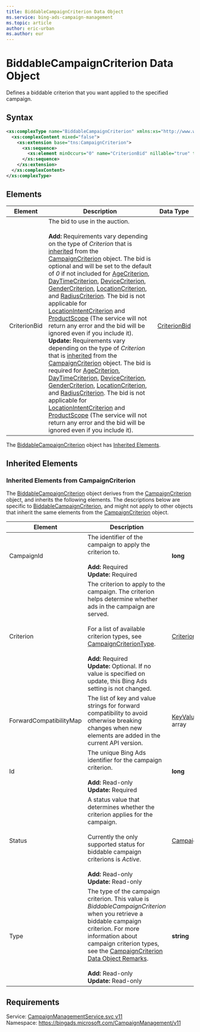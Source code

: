 ```yaml
---
title: BiddableCampaignCriterion Data Object
ms.service: bing-ads-campaign-management
ms.topic: article
author: eric-urban
ms.author: eur
---
```

# BiddableCampaignCriterion Data Object
Defines a biddable criterion that you want applied to the specified campaign.

## Syntax
```xml
<xs:complexType name="BiddableCampaignCriterion" xmlns:xs="http://www.w3.org/2001/XMLSchema">
  <xs:complexContent mixed="false">
    <xs:extension base="tns:CampaignCriterion">
      <xs:sequence>
        <xs:element minOccurs="0" name="CriterionBid" nillable="true" type="tns:CriterionBid" />
      </xs:sequence>
    </xs:extension>
  </xs:complexContent>
</xs:complexType>
```

## <a name="elements"></a>Elements

|Element|Description|Data Type|
|-----------|---------------|-------------|
|<a name="criterionbid"></a>CriterionBid|The bid to use in the auction.<br/><br/>**Add:** Requirements vary depending on the type of *Criterion* that is [inherited](#InheritedElements) from the [CampaignCriterion](../campaign-management/campaigncriterion.md) object. The bid is optional and will be set to the default of *0* if not included for [AgeCriterion](../campaign-management/agecriterion.md), [DayTimeCriterion](../campaign-management/daytimecriterion.md), [DeviceCriterion](../campaign-management/devicecriterion.md), [GenderCriterion](../campaign-management/gendercriterion.md), [LocationCriterion](../campaign-management/locationcriterion.md), and [RadiusCriterion](../campaign-management/radiuscriterion.md). The bid is not applicable for [LocationIntentCriterion](../campaign-management/locationintentcriterion.md) and [ProductScope](../campaign-management/productscope.md) (The service will not return any error and the bid will be ignored even if you include it).<br/>**Update:** Requirements vary depending on the type of *Criterion* that is [inherited](#InheritedElements) from the [CampaignCriterion](../campaign-management/campaigncriterion.md) object. The bid is required for [AgeCriterion](../campaign-management/agecriterion.md), [DayTimeCriterion](../campaign-management/daytimecriterion.md), [DeviceCriterion](../campaign-management/devicecriterion.md), [GenderCriterion](../campaign-management/gendercriterion.md), [LocationCriterion](../campaign-management/locationcriterion.md), and [RadiusCriterion](../campaign-management/radiuscriterion.md). The bid is not applicable for [LocationIntentCriterion](../campaign-management/locationintentcriterion.md) and [ProductScope](../campaign-management/productscope.md) (The service will not return any error and the bid will be ignored even if you include it).|[CriterionBid](criterionbid.md)|

The [BiddableCampaignCriterion](biddablecampaigncriterion.md) object has [Inherited Elements](#inheritedelements).

## <a name="inheritedelements"></a>Inherited Elements

### <a name="inheritedelementscampaigncriterion"></a>Inherited Elements from CampaignCriterion
The [BiddableCampaignCriterion](biddablecampaigncriterion.md) object derives from the [CampaignCriterion](campaigncriterion.md) object, and inherits the following elements. The descriptions below are specific to [BiddableCampaignCriterion](biddablecampaigncriterion.md), and might not apply to other objects that inherit the same elements from the [CampaignCriterion](campaigncriterion.md) object.  

|Element|Description|Data Type|
|-----------|---------------|-------------|
|<a name="campaignid"></a>CampaignId|The identifier of the campaign to apply the criterion to.<br/><br/>**Add:** Required<br/>**Update:** Required|**long**|
|<a name="criterion"></a>Criterion|The criterion to apply to the campaign. The criterion helps determine whether ads in the campaign are served.<br/><br/>For a list of available criterion types, see [CampaignCriterionType](../campaign-management/campaigncriteriontype.md).<br/><br/>**Add:** Required<br/>**Update:** Optional. If no value is specified on update, this Bing Ads setting is not changed.|[Criterion](criterion.md)|
|<a name="forwardcompatibilitymap"></a>ForwardCompatibilityMap|The list of key and value strings for forward compatibility to avoid otherwise breaking changes when new elements are added in the current API version.|[KeyValuePairOfstringstring](keyvaluepairofstringstring.md) array|
|<a name="id"></a>Id|The unique Bing Ads identifier for the campaign criterion.<br/><br/>**Add:** Read-only<br/>**Update:** Required|**long**|
|<a name="status"></a>Status|A status value that determines whether the criterion applies for the campaign.<br/><br/>Currently the only supported status for biddable campaign criterions is *Active*.<br/><br/>**Add:** Read-only<br/>**Update:** Read-only|[CampaignCriterionStatus](campaigncriterionstatus.md)|
|<a name="type"></a>Type|The type of the campaign criterion. This value is *BiddableCampaignCriterion* when you retrieve a biddable campaign criterion. For more information about campaign criterion types, see the [CampaignCriterion Data Object Remarks](../campaign-management/campaigncriterion.md#remarks).<br/><br/>**Add:** Read-only<br/>**Update:** Read-only|**string**|

## Requirements
Service: [CampaignManagementService.svc v11](https://campaign.api.bingads.microsoft.com/Api/Advertiser/CampaignManagement/v11/CampaignManagementService.svc)  
Namespace: https://bingads.microsoft.com/CampaignManagement/v11  

